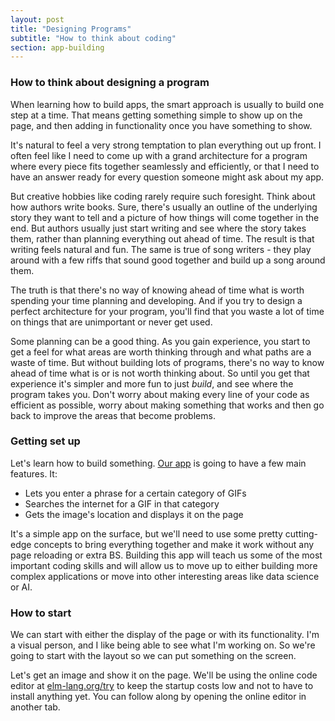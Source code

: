 ```yaml
---
layout: post
title: "Designing Programs"
subtitle: "How to think about coding"
section: app-building
---
```


### How to think about designing a program

When learning how to build apps, the smart approach is usually to build one step at a time. That means getting something simple to show up on the page, and then adding in functionality once you have something to show.

It's natural to feel a very strong temptation to plan everything out up front. I often feel like I need to come up with a grand architecture for a program where every piece fits together seamlessly and efficiently, or that I need to have an answer ready for every question someone might ask about my app.

But creative hobbies like coding rarely require such foresight. Think about how authors write books. Sure, there's usually an outline of the underlying story they want to tell and a picture of how things will come together in the end. But authors usually just start writing and see where the story takes them, rather than planning everything out ahead of time. The result is that writing feels natural and fun. The same is true of song writers - they play around with a few riffs that sound good together and build up a song around them.

The truth is that there's no way of knowing ahead of time what is worth spending your time planning and developing. And if you try to design a perfect architecture for your program, you'll find that you waste a lot of time on things that are unimportant or never get used.

Some planning can be a good thing. As you gain experience, you start to get a feel for what areas are worth thinking through and what paths are a waste of time. But without building lots of programs, there's no way to know ahead of time what is or is not worth thinking about. So until you get that experience it's simpler and more fun to just *build*, and see where the program takes you. Don't worry about making every line of your code as efficient as possible, worry about making something that works and then go back to improve the areas that become problems.

### Getting set up

Let's learn how to build something. [Our app](/giffetch.html) is going to have a few main features. It:

  * Lets you enter a phrase for a certain category of GIFs
  * Searches the internet for a GIF in that category
  * Gets the image's location and displays it on the page

It's a simple app on the surface, but we'll need to use some pretty cutting-edge concepts to bring everything together and make it work without any page reloading or extra BS. Building this app will teach us some of the most important coding skills and will allow us to move up to either building more complex applications or move into other interesting areas like data science or AI.

### How to start

We can start with either the display of the page or with its functionality. I'm a visual person, and I like being able to see what I'm working on. So we're going to start with the layout so we can put something on the screen.

Let's get an image and show it on the page. We'll be using the online code editor at [elm-lang.org/try](http://www.elm-lang.org/try) to keep the startup costs low and not to have to install anything yet. You can follow along by opening the online editor in another tab.

